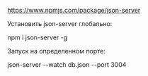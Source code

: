 https://www.npmjs.com/package/json-server

Установить json-server глобально:

npm i json-server -g

Запуск на определенном порте:

json-server --watch db.json --port 3004